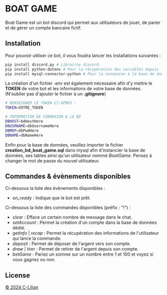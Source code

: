 # BOAT GAME

Boat Game est un bot discord qui permet aux utilisateurs de jouer, de parier et de gérer un compte bancaire fictif.

## Installation

Pour pouvoir utiliser ce bot, il vous foudra lancer les installations suivantes :

```bash
pip install discord.py # Librairie discord.
pip install python-dotenv # Pour la récupération des variables depuis le .env.
pip install mysql-connector-python # Pour la connexion à la base de données.
```
La création d'un fichier .env est également nécessaire afin d'y mettre le **TOKEN** de votre bot et les informations de votre base de données. (N'oublier pas d'ajouter le fichier à un **.gitignore**)

```bash
# RENSEIGNER LE TOKEN CI-APRES :
TOKEN=VOTRE_TOKEN

# INFORMATION DE CONNEXION A LA BD
DBHOST=bdHostHere
DBUSRNAME=dbUsernameHere
DBMDP=dbPwdHere
DBNAME=dbNameHere
```
Enfin pour la base de données, veuillez importer le fichier **creation_bd_boat_game.sql** dans mysql afin d'instancier la base de données, ses tables ainsi qu'un utilisateur nommé *BoatGame*. Pensez à changer le mot de passe du nouvel utilisateur.

## Commandes & évènements disponibles

Ci-dessous la liste des évènements disponibles :
 - *on_ready* : Indique que le bot est prêt.

Ci-dessous la liste des commandes disponibles (préfix : "!") :
 - *clear* : Efface un certain nombre de message dans le chat.
 - *setAccount* : Permet la création d'un compte dans la base de données dédié.
 - *getInfo* | *recap* : Permet la récupération des informations de l'utilisateur qui lance la commande.
 - *deposit* : Permet de déposer de l'argent vers son compte.
 - *draw* | *tirer* : Permet de retirer de l'argent depuis son compte.
 - *betGame* : Pariez un somme sur un nombre entre 1 et 100 et voyez si vous gagnez ou non.

## License

[© 2024 C-Lilian](https://github.com/C-Lilian)